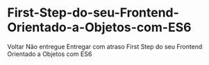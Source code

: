 # First-Step-do-seu-Frontend-Orientado-a-Objetos-com-ES6
Voltar  Não entregue  Entregar com atraso First Step do seu Frontend Orientado a Objetos com ES6
